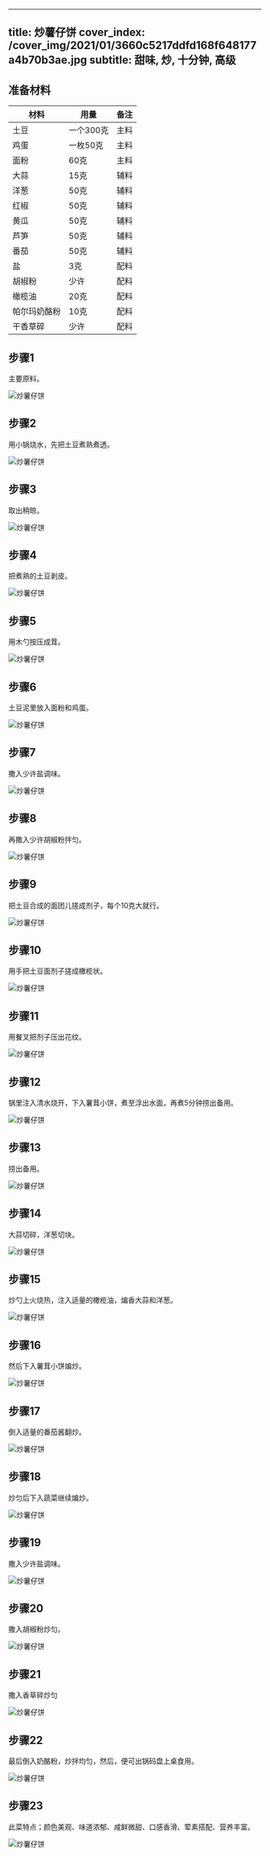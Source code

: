 
---
title: 炒薯仔饼
cover_index: /cover_img/2021/01/3660c5217ddfd168f648177a4b70b3ae.jpg
subtitle: 甜味, 炒, 十分钟, 高级
---

## 准备材料

| 材料     | 用量 | 备注|
| ------- | ----- | --- |
| 土豆 | 一个300克| 主料 |
| 鸡蛋 | 一枚50克| 主料 |
| 面粉 | 60克| 主料 |
| 大蒜 | 15克| 辅料 |
| 洋葱 | 50克| 辅料 |
| 红椒 | 50克| 辅料 |
| 黄瓜 | 50克| 辅料 |
| 芦笋 | 50克| 辅料 |
| 番茄 | 50克| 辅料 |
| 盐 | 3克| 配料 |
| 胡椒粉 | 少许| 配料 |
| 橄榄油 | 20克| 配料 |
| 帕尔玛奶酪粉 | 10克| 配料 |
| 干香草碎 | 少许| 配料 |

## 步骤1

主要原料。

![炒薯仔饼](https://i8.meishichina.com/attachment/recipe/201010/201010081609413.jpg?x-oss-process=style/p320) 

## 步骤2

用小锅烧水，先把土豆煮熟煮透。

![炒薯仔饼](https://i8.meishichina.com/attachment/recipe/201010/201010081610124.jpg?x-oss-process=style/p320) 

## 步骤3

取出稍晾。

![炒薯仔饼](https://i8.meishichina.com/attachment/recipe/201010/201010081610193.jpg?x-oss-process=style/p320) 

## 步骤4

把煮熟的土豆剥皮。

![炒薯仔饼](https://i8.meishichina.com/attachment/recipe/201010/201010081610379.jpg?x-oss-process=style/p320) 

## 步骤5

用木勺按压成茸。

![炒薯仔饼](https://i8.meishichina.com/attachment/recipe/201010/201010081610498.jpg?x-oss-process=style/p320) 

## 步骤6

土豆泥里放入面粉和鸡蛋。

![炒薯仔饼](https://i8.meishichina.com/attachment/recipe/201010/201010081611099.jpg?x-oss-process=style/p320) 

## 步骤7

撒入少许盐调味。

![炒薯仔饼](https://i8.meishichina.com/attachment/recipe/201010/201010081611162.jpg?x-oss-process=style/p320) 

## 步骤8

再撒入少许胡椒粉拌匀。

![炒薯仔饼](https://i8.meishichina.com/attachment/recipe/201010/201010081611370.jpg?x-oss-process=style/p320) 

## 步骤9

把土豆合成的面团儿搓成剂子，每个10克大就行。

![炒薯仔饼](https://i8.meishichina.com/attachment/recipe/201010/201010081611472.jpg?x-oss-process=style/p320) 

## 步骤10

用手把土豆面剂子搓成橄榄状。

![炒薯仔饼](https://i8.meishichina.com/attachment/recipe/201010/201010081612061.jpg?x-oss-process=style/p320) 

## 步骤11

用餐叉把剂子压出花纹。

![炒薯仔饼](https://i8.meishichina.com/attachment/recipe/201010/201010081612297.jpg?x-oss-process=style/p320) 

## 步骤12

锅里注入清水烧开，下入薯茸小饼，煮至浮出水面，再煮5分钟捞出备用。

![炒薯仔饼](https://i8.meishichina.com/attachment/recipe/201010/201010081612583.jpg?x-oss-process=style/p320) 

## 步骤13

捞出备用。

![炒薯仔饼](https://i8.meishichina.com/attachment/recipe/201010/201010081613133.jpg?x-oss-process=style/p320) 

## 步骤14

大蒜切碎，洋葱切块。

![炒薯仔饼](https://i8.meishichina.com/attachment/recipe/201010/201010081613382.jpg?x-oss-process=style/p320) 

## 步骤15

炒勺上火烧热，注入适量的橄榄油，煸香大蒜和洋葱。

![炒薯仔饼](https://i8.meishichina.com/attachment/recipe/201010/201010081613516.jpg?x-oss-process=style/p320) 

## 步骤16

然后下入薯茸小饼煸炒。

![炒薯仔饼](https://i8.meishichina.com/attachment/recipe/201010/201010081614169.jpg?x-oss-process=style/p320) 

## 步骤17

倒入适量的番茄酱翻炒。

![炒薯仔饼](https://i8.meishichina.com/attachment/recipe/201010/201010081614237.jpg?x-oss-process=style/p320) 

## 步骤18

炒匀后下入蔬菜继续煸炒。

![炒薯仔饼](https://i8.meishichina.com/attachment/recipe/201010/201010081614459.jpg?x-oss-process=style/p320) 

## 步骤19

撒入少许盐调味。

![炒薯仔饼](https://i8.meishichina.com/attachment/recipe/201010/201010081614540.jpg?x-oss-process=style/p320) 

## 步骤20

撒入胡椒粉炒匀。

![炒薯仔饼](https://i8.meishichina.com/attachment/recipe/201010/201010081615208.jpg?x-oss-process=style/p320) 

## 步骤21

撒入香草碎炒匀

![炒薯仔饼](https://i8.meishichina.com/attachment/recipe/201010/201010081615321.jpg?x-oss-process=style/p320) 

## 步骤22

最后倒入奶酪粉，炒拌均匀，然后，便可出锅码盘上桌食用。

![炒薯仔饼](https://i8.meishichina.com/attachment/recipe/201010/201010081615481.jpg?x-oss-process=style/p320) 

## 步骤23

此菜特点；颜色美观、味道浓郁、咸鲜微甜、口感香滑、荤素搭配、营养丰富。

![炒薯仔饼](https://i8.meishichina.com/attachment/recipe/201010/201010081616044.jpg?x-oss-process=style/p320) 

